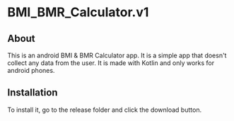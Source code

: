 # BMI_BMR_Calculator.v1

<h2>About</h2>
This is an android BMI & BMR Calculator app.
It is a simple app that doesn't collect any data from the user.
It is made with Kotlin and only works for android phones.

<h2>Installation</h2>
To install it, go to the release folder and click the download button.
